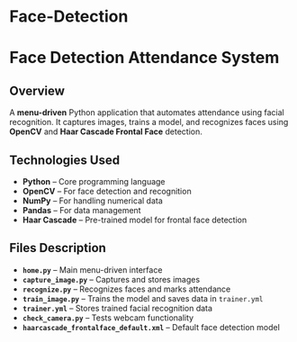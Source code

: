 # Face-Detection

# Face Detection Attendance System  

## Overview  
A **menu-driven** Python application that automates attendance using facial recognition. It captures images, trains a model, and recognizes faces using **OpenCV** and **Haar Cascade Frontal Face** detection.  

## Technologies Used  
- **Python** – Core programming language  
- **OpenCV** – For face detection and recognition  
- **NumPy** – For handling numerical data  
- **Pandas** – For data management  
- **Haar Cascade** – Pre-trained model for frontal face detection 


## Files Description  

- **`home.py`** – Main menu-driven interface  
- **`capture_image.py`** – Captures and stores images  
- **`recognize.py`** – Recognizes faces and marks attendance  
- **`train_image.py`** – Trains the model and saves data in `trainer.yml`  
- **`trainer.yml`** – Stores trained facial recognition data  
- **`check_camera.py`** – Tests webcam functionality  
- **`haarcascade_frontalface_default.xml`** – Default face detection model  



